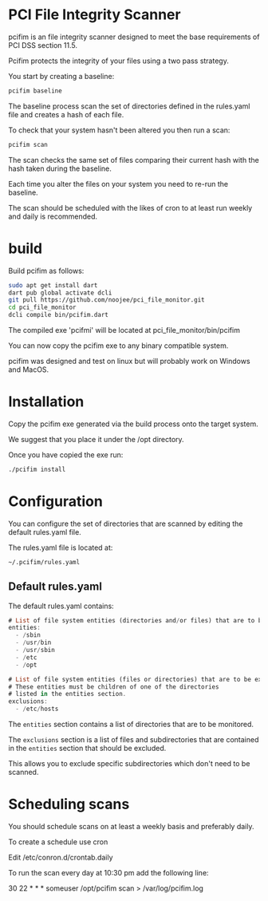 # PCI File Integrity Scanner

pcifim is an file integrity scanner designed to meet the base requirements of PCI DSS section 11.5.

Pcifim protects the integrity of your files using a two pass strategy.

You start by creating a baseline:

```bash
pcifim baseline
```

The baseline process scan the set of directories defined in the rules.yaml file and
creates a hash of each file.

To check that your system hasn't been altered you then run a scan:

```bash
pcifim scan
```

The scan checks the same set of files comparing their current hash with the
hash taken during the baseline.

Each time you alter the files on your system you need to re-run the baseline.

The scan should be scheduled with the likes of cron to at least run weekly and daily is recommended.



# build
Build pcifim as follows:

```bash
sudo apt get install dart
dart pub global activate dcli
git pull https://github.com/noojee/pci_file_monitor.git
cd pci_file_monitor
dcli compile bin/pcifim.dart
```

The compiled exe 'pcifmi' will be located at pci_file_monitor/bin/pcifim

You can now copy the pcifim exe to any binary compatible system.

pcifim was designed and test on linux but will probably work on Windows and MacOS.


# Installation

Copy the pcifim exe generated via the build process onto the target system.

We suggest that you place it under the /opt directory.

Once you have copied the exe run:

```bash
./pcifim install
```

# Configuration
You can configure the set of directories that are scanned by editing the
default rules.yaml file.

The rules.yaml file is located at:

```~/.pcifim/rules.yaml```

## Default rules.yaml

The default rules.yaml contains:

```dart
# List of file system entities (directories and/or files) that are to be included in the baseline
entities:
  - /sbin
  - /usr/bin
  - /usr/sbin
  - /etc
  - /opt

# List of file system entities (files or directories) that are to be excluded from the baseline.
# These entities must be children of one of the directories
# listed in the entities section.
exclusions:
  - /etc/hosts

```

The `entities` section contains a list of directories that are to be monitored.

The `exclusions` section is a list of files and subdirectories that are contained
in the `entities` section that should be excluded.

This allows you to exclude specific subdirectories which don't need to be scanned.

# Scheduling scans

You should schedule scans on at least a weekly basis and preferably daily.

To create a schedule use cron

Edit /etc/conron.d/crontab.daily

To run the scan every day at 10:30 pm add the following line:

30   22  *   *   *  someuser  /opt/pcifim scan > /var/log/pcifim.log




